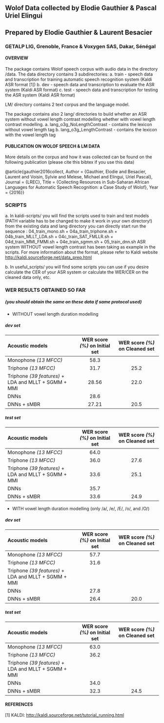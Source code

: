 ## Wolof Data collected by Elodie Gauthier & Pascal Uriel Elingui 
## Prepared by Elodie Gauthier & Laurent Besacier
### GETALP LIG, Grenoble, France & Voxygen SAS, Dakar, Sénégal


#### OVERVIEW
The package contains Wolof speech corpus with audio data in the directory /data. The data directory contains 3 subdirectories:
a. train - speech data and transcription for training automatic speech recognition system (Kaldi ASR format [1])
b. dev - speech data and transcription to evaluate the ASR system (Kaldi ASR format)
c. test - speech data and transcription for testing the ASR system (Kaldi ASR format)

LM/ directory contains 2 text corpus and the language model.

The package contains also 2 lang/ directories to build whether an ASR system without vowel length contrast modelling whether with vowel length contrast modelling.
a. lang_o3g_NoLengthContrast - contains the lexicon without vowel length tag
b. lang_o3g_LengthContrast  - contains the lexicon with the vowel length tag

#### PUBLICATION ON WOLOF SPEECH & LM DATA
More details on the corpus and how it was collected can be found on the following publication (please cite this bibtex if you use this data)

  @article{gauthier2016collect,
	Author = {Gauthier, Elodie and Besacier, Laurent and Voisin, Sylvie and Melese, Michael and Elingui, Uriel Pascal},
	Journal = {LREC},
	Title = {Collecting Resources in Sub-Saharan African Languages for Automatic Speech Recognition: a Case Study of Wolof},
	Year = {2016}}


### SCRIPTS
a. In kaldi-scripts/ you will find the scripts used to train and test models
(PATH variable has to be changed to make it work in your own directory!)
from the existing data and lang directory you can directly start run the sequence : 04_train_mono.sh + 04a_train_triphone.sh + 04b_train_MLLT_LDA.sh + 04c_train_SAT_FMLLR.sh + 04d_train_MMI_FMMI.sh + 04e_train_sgmm.sh + 05_train_dnn.sh
ASR system WITHOUT vowel length contrast has been taking as example in the scripts.
For more information about the format, please refer to Kaldi website http://kaldi.sourceforge.net/data_prep.html

b. In useful_scripts/ you will find some scripts you can use if you desire calculate the CER of your ASR system or calculate the WER/CER on the cleaned data only, etc.

### WER RESULTS OBTAINED SO FAR 
##### (you should obtain the same on these data if same protocol used)

+ WITHOUT vowel length duration modelling

##### dev set
Acoustic models        | WER score *(%)* on **Initial** set  | WER score *(%)* on **Cleaned** set     |
:--------------------- |:-----------------------------------:| :-------------------------------------:|
Monophone *(13 MFCC)*  |                58.3                 |                                        |
Triphone *(13 MFCC)*   |                31.7                 |                 25.2                   |
Triphone *(39 features)* + LDA and MLLT + SGMM + MMI |     28.56      |        22.0                   |
DNNs                   |                28.6                 |                                        |
DNNs + sMBR            |                27.21                |                 20.5                   |

##### test set
Acoustic models        | WER score *(%)* on **Initial** set  | WER score *(%)* on **Cleaned** set     |
:--------------------- |:-----------------------------------:| :-------------------------------------:|
Monophone *(13 MFCC)*  |                64.0                 |                                        |
Triphone *(13 MFCC)*   |                36.0                 |                 27.6                   |
Triphone *(39 features)* + LDA and MLLT + SGMM + MMI  |     33.6      |        25.1                   |
DNNs                   |                35.7                 |                                        |
DNNs + sMBR            |                33.6                 |                 24.9                   |

+ WITH vowel length duration modelling (only /a/, /e/, /E/, /o/, and /O/)

##### dev set
Acoustic models        | WER score *(%)* on **Initial** set  | WER score *(%)* on **Cleaned** set     |
:--------------------- |:-----------------------------------:| :-------------------------------------:|
Monophone *(13 MFCC)*  |                57.7                 |                                        |
Triphone *(13 MFCC)*   |                31.6                 |                                        |
Triphone *(39 features)* + LDA and MLLT + SGMM + MMI  |                      |                        |
DNNs                   |                27.8                 |                                        |
DNNs + sMBR            |                26.4                 |                 20.0                   |

##### test set
Acoustic models        | WER score *(%)* on **Initial** set  | WER score *(%)* on **Cleaned** set     |
:--------------------- |:-----------------------------------:| :-------------------------------------:|
Monophone *(13 MFCC)*  |                63.0                 |                                        |
Triphone *(13 MFCC)*   |                36.2                 |                                        |
Triphone *(39 features)* + LDA and MLLT + SGMM + MMI  |                      |                        |
DNNs                   |                34.0                 |                                        |
DNNs + sMBR            |                32.3                 |                 24.5                   |


#### REFERENCES
[1] KALDI: http://kaldi.sourceforge.net/tutorial_running.html
